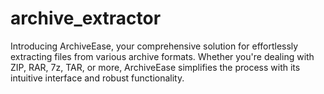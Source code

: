 # archive_extractor
Introducing ArchiveEase, your comprehensive solution for effortlessly extracting files from various archive formats. Whether you're dealing with ZIP, RAR, 7z, TAR, or more, ArchiveEase simplifies the process with its intuitive interface and robust functionality.
